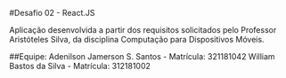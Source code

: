 #Desafio 02 - React.JS

Aplicação desenvolvida a partir dos requisitos solicitados pelo Professor Aristóteles Silva, da disciplina Computação para Dispositivos Móveis.

##Equipe:
Adenilson Jamerson S. Santos - Matrícula: 321181042
William Bastos da Silva - Matrícula: 312181002
